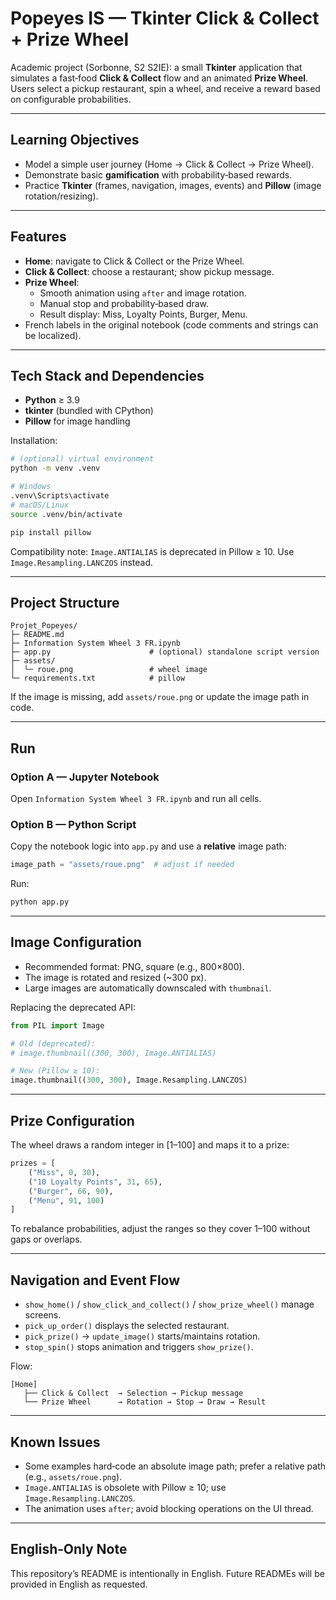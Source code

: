 # Popeyes IS — Tkinter Click & Collect + Prize Wheel

Academic project (Sorbonne, S2 S2IE): a small **Tkinter** application that simulates a fast‑food **Click & Collect** flow and an animated **Prize Wheel**.  
Users select a pickup restaurant, spin a wheel, and receive a reward based on configurable probabilities.

---

## Learning Objectives

- Model a simple user journey (Home → Click & Collect → Prize Wheel).
- Demonstrate basic **gamification** with probability‑based rewards.
- Practice **Tkinter** (frames, navigation, images, events) and **Pillow** (image rotation/resizing).

---

## Features

- **Home**: navigate to Click & Collect or the Prize Wheel.
- **Click & Collect**: choose a restaurant; show pickup message.
- **Prize Wheel**:
  - Smooth animation using `after` and image rotation.
  - Manual stop and probability‑based draw.
  - Result display: Miss, Loyalty Points, Burger, Menu.
- French labels in the original notebook (code comments and strings can be localized).

---

## Tech Stack and Dependencies

- **Python** ≥ 3.9
- **tkinter** (bundled with CPython)
- **Pillow** for image handling

Installation:

```bash
# (optional) virtual environment
python -m venv .venv

# Windows
.venv\Scripts\activate
# macOS/Linux
source .venv/bin/activate

pip install pillow
```

Compatibility note: `Image.ANTIALIAS` is deprecated in Pillow ≥ 10. Use `Image.Resampling.LANCZOS` instead.

---

## Project Structure

```
Projet_Popeyes/
├─ README.md
├─ Information System Wheel 3 FR.ipynb
├─ app.py                      # (optional) standalone script version
├─ assets/
│  └─ roue.png                 # wheel image
└─ requirements.txt            # pillow
```

If the image is missing, add `assets/roue.png` or update the image path in code.

---

## Run

### Option A — Jupyter Notebook
Open `Information System Wheel 3 FR.ipynb` and run all cells.

### Option B — Python Script
Copy the notebook logic into `app.py` and use a **relative** image path:

```python
image_path = "assets/roue.png"  # adjust if needed
```

Run:

```bash
python app.py
```

---

## Image Configuration

- Recommended format: PNG, square (e.g., 800×800).
- The image is rotated and resized (~300 px).
- Large images are automatically downscaled with `thumbnail`.

Replacing the deprecated API:

```python
from PIL import Image

# Old (deprecated):
# image.thumbnail((300, 300), Image.ANTIALIAS)

# New (Pillow ≥ 10):
image.thumbnail((300, 300), Image.Resampling.LANCZOS)
```

---

## Prize Configuration

The wheel draws a random integer in [1–100] and maps it to a prize:

```python
prizes = [
    ("Miss", 0, 30),
    ("10 Loyalty Points", 31, 65),
    ("Burger", 66, 90),
    ("Menu", 91, 100)
]
```

To rebalance probabilities, adjust the ranges so they cover 1–100 without gaps or overlaps.

---

## Navigation and Event Flow

- `show_home()` / `show_click_and_collect()` / `show_prize_wheel()` manage screens.
- `pick_up_order()` displays the selected restaurant.
- `pick_prize()` → `update_image()` starts/maintains rotation.
- `stop_spin()` stops animation and triggers `show_prize()`.

Flow:

```
[Home]
   ├── Click & Collect  → Selection → Pickup message
   └── Prize Wheel      → Rotation → Stop → Draw → Result
```

---

## Known Issues

- Some examples hard‑code an absolute image path; prefer a relative path (e.g., `assets/roue.png`).
- `Image.ANTIALIAS` is obsolete with Pillow ≥ 10; use `Image.Resampling.LANCZOS`.
- The animation uses `after`; avoid blocking operations on the UI thread.

---

## English‑Only Note

This repository’s README is intentionally in English. Future READMEs will be provided in English as requested.
